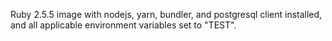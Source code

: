 Ruby 2.5.5 image with nodejs, yarn, bundler, and postgresql client installed,
and all applicable environment variables set to "TEST".
